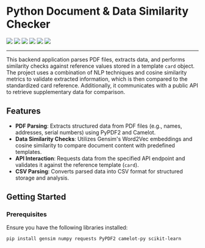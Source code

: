 # Python Document & Data Similarity Checker

<img src="https://img.shields.io/badge/Python-3670A0?style=for-the-badge&logo=python&logoColor=white"> <img src="https://img.shields.io/badge/Numpy-%23013243.svg?style=for-the-badge&logo=numpy&logoColor=white"> <img src="https://img.shields.io/badge/Gensim-%23F7DF1E.svg?style=for-the-badge&logo=python"> <img src="https://img.shields.io/badge/requests-%2300add8?style=for-the-badge&logo=python&logoColor=white"> <img src="https://img.shields.io/badge/PyPDF2-grey?style=for-the-badge&logo=python"> <img src="https://img.shields.io/badge/Camelot-grey?style=for-the-badge&logo=python">

---

This backend application parses PDF files, extracts data, and performs similarity checks against reference values stored in a template `card` object. The project uses a combination of NLP techniques and cosine similarity metrics to validate extracted information, which is then compared to the standardized card reference. Additionally, it communicates with a public API to retrieve supplementary data for comparison.

## Features

- **PDF Parsing**: Extracts structured data from PDF files (e.g., names, addresses, serial numbers) using PyPDF2 and Camelot.
- **Data Similarity Checks**: Utilizes Gensim's Word2Vec embeddings and cosine similarity to compare document content with predefined templates.
- **API Interaction**: Requests data from the specified API endpoint and validates it against the reference template (`card`).
- **CSV Parsing**: Converts parsed data into CSV format for structured storage and analysis.

## Getting Started

### Prerequisites

Ensure you have the following libraries installed:

```bash
pip install gensim numpy requests PyPDF2 camelot-py scikit-learn
